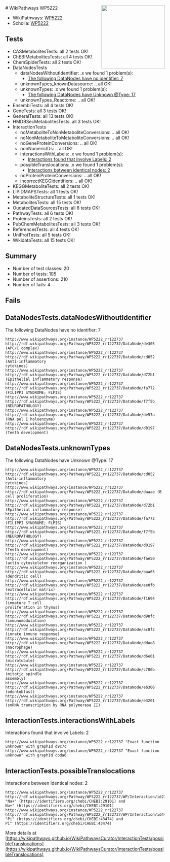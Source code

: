 <img style="float: right; width: 200px" src="https://upload.wikimedia.org/wikipedia/commons/thumb/8/83/Wplogo_with_text_500.png/640px-Wplogo_with_text_500.png" />
# WikiPathways WP5222

* WikiPathways: [WP5222](https://new.wikipathways.org/pathways/WP5222)
* Scholia: [WP5222](https://scholia.toolforge.org/wikipathways/WP5222)
## Tests
* CASMetabolitesTests: all 2 tests OK!
* ChEBIMetabolitesTests: all 4 tests OK!
* ChemSpiderTests: all 2 tests OK!
* DataNodesTests
    * dataNodesWithoutIdentifier: .x we found 1 problem(s):
        * [The following DataNodes have no identifier: 7](#d2d32fa6)
    * unknownTypes_knownDatasource: .. all OK!
    * unknownTypes: .x we found 1 problem(s):
        * [The following DataNodes have Unknown @Type: 17](#ef950838)
    * unknownTypes_Reactome: .. all OK!
* EnsemblTests: all 4 tests OK!
* GeneTests: all 3 tests OK!
* GeneralTests: all 13 tests OK!
* HMDBSecMetabolitesTests: all 3 tests OK!
* InteractionTests
    * noMetaboliteToNonMetaboliteConversions: .. all OK!
    * noNonMetaboliteToMetaboliteConversions: .. all OK!
    * noGeneProteinConversions: .. all OK!
    * nonNumericIDs: .. all OK!
    * interactionsWithLabels: .x we found 1 problem(s):
        * [Interactions found that involve Labels: 2](#630d2679)
    * possibleTranslocations: .x we found 1 problem(s):
        * [Interactions between identical nodes: 2](#1c118207)
    * noProteinProteinConversions: .. all OK!
    * incorrectKEGGIdentifiers: .. all OK!
* KEGGMetaboliteTests: all 2 tests OK!
* LIPIDMAPSTests: all 1 tests OK!
* MetaboliteStructureTests: all 1 tests OK!
* MetabolitesTests: all 15 tests OK!
* OudatedDataSourcesTests: all 8 tests OK!
* PathwayTests: all 6 tests OK!
* ProteinsTests: all 2 tests OK!
* PubChemMetabolitesTests: all 3 tests OK!
* ReferencesTests: all 4 tests OK!
* UniProtTests: all 5 tests OK!
* WikidataTests: all 15 tests OK!


## Summary

* Number of test classes: 20
* Number of tests: 105
* Number of assertions: 210
* Number of fails: 4

## Fails

<a name="d2d32fa6" />

## DataNodesTests.dataNodesWithoutIdentifier

The following DataNodes have no identifier: 7
```
http://www.wikipathways.org/instance/WP5222_rr122737 http://rdf.wikipathways.org/Pathway/WP5222_rr122737/DataNode/de305 (APC/C complex)
http://www.wikipathways.org/instance/WP5222_rr122737 http://rdf.wikipathways.org/Pathway/WP5222_rr122737/DataNode/cd052 (Anti-inflammatory
cytokines)
http://www.wikipathways.org/instance/WP5222_rr122737 http://rdf.wikipathways.org/Pathway/WP5222_rr122737/DataNode/d72b1 (Epithelial inflammatory response)
http://www.wikipathways.org/instance/WP5222_rr122737 http://rdf.wikipathways.org/Pathway/WP5222_rr122737/DataNode/fa772 (FILIPPI SYNDROME; FLPIS)
http://www.wikipathways.org/instance/WP5222_rr122737 http://rdf.wikipathways.org/Pathway/WP5222_rr122737/DataNode/f7f5b (NEUROPATHOLOGY)
http://www.wikipathways.org/instance/WP5222_rr122737 http://rdf.wikipathways.org/Pathway/WP5222_rr122737/DataNode/de57a (RNA pol I holoenzyme)
http://www.wikipathways.org/instance/WP5222_rr122737 http://rdf.wikipathways.org/Pathway/WP5222_rr122737/DataNode/d0197 (Teeth development)
```

<a name="ef950838" />

## DataNodesTests.unknownTypes

The following DataNodes have Unknown @Type: 17
```
http://www.wikipathways.org/instance/WP5222_rr122737 http://rdf.wikipathways.org/Pathway/WP5222_rr122737/DataNode/cd052 (Anti-inflammatory
cytokines)
http://www.wikipathways.org/instance/WP5222_rr122737 http://rdf.wikipathways.org/Pathway/WP5222_rr122737/DataNode/daaae (B cell proliferation)
http://www.wikipathways.org/instance/WP5222_rr122737 http://rdf.wikipathways.org/Pathway/WP5222_rr122737/DataNode/d72b1 (Epithelial inflammatory response)
http://www.wikipathways.org/instance/WP5222_rr122737 http://rdf.wikipathways.org/Pathway/WP5222_rr122737/DataNode/fa772 (FILIPPI SYNDROME; FLPIS)
http://www.wikipathways.org/instance/WP5222_rr122737 http://rdf.wikipathways.org/Pathway/WP5222_rr122737/DataNode/f7f5b (NEUROPATHOLOGY)
http://www.wikipathways.org/instance/WP5222_rr122737 http://rdf.wikipathways.org/Pathway/WP5222_rr122737/DataNode/d0197 (Teeth development)
http://www.wikipathways.org/instance/WP5222_rr122737 http://rdf.wikipathways.org/Pathway/WP5222_rr122737/DataNode/fae50 (actin cytoskeleton reorganization )
http://www.wikipathways.org/instance/WP5222_rr122737 http://rdf.wikipathways.org/Pathway/WP5222_rr122737/DataNode/baa65 (dendritic cell)
http://www.wikipathways.org/instance/WP5222_rr122737 http://rdf.wikipathways.org/Pathway/WP5222_rr122737/DataNode/ee0fb (extracellular matrix)
http://www.wikipathways.org/instance/WP5222_rr122737 http://rdf.wikipathways.org/Pathway/WP5222_rr122737/DataNode/f1694 (immature T cell
proliferation in thymus)
http://www.wikipathways.org/instance/WP5222_rr122737 http://rdf.wikipathways.org/Pathway/WP5222_rr122737/DataNode/d98fc (immunomodulation)
http://www.wikipathways.org/instance/WP5222_rr122737 http://rdf.wikipathways.org/Pathway/WP5222_rr122737/DataNode/ac8f2 (innate immune response)
http://www.wikipathways.org/instance/WP5222_rr122737 http://rdf.wikipathways.org/Pathway/WP5222_rr122737/DataNode/ddae8 (macrophage)
http://www.wikipathways.org/instance/WP5222_rr122737 http://rdf.wikipathways.org/Pathway/WP5222_rr122737/DataNode/d6e01 (microtubule)
http://www.wikipathways.org/instance/WP5222_rr122737 http://rdf.wikipathways.org/Pathway/WP5222_rr122737/DataNode/c706b (mitotic spindle
assembly)
http://www.wikipathways.org/instance/WP5222_rr122737 http://rdf.wikipathways.org/Pathway/WP5222_rr122737/DataNode/eb306 (odontoblast)
http://www.wikipathways.org/instance/WP5222_rr122737 http://rdf.wikipathways.org/Pathway/WP5222_rr122737/DataNode/e3201 (snRNA transcription by RNA polymerase II)
```

<a name="630d2679" />

## InteractionTests.interactionsWithLabels

Interactions found that involve Labels: 2
```
http://www.wikipathways.org/instance/WP5222_rr122737 "Exact function unknown" with graphId d9c7c
http://www.wikipathways.org/instance/WP5222_rr122737 "Exact function unknown" with graphId cbda6
```

<a name="1c118207" />

## InteractionTests.possibleTranslocations

Interactions between identical nodes: 2
```
http://www.wikipathways.org/instance/WP5222_rr122737 http://rdf.wikipathways.org/Pathway/WP5222_rr122737/WP/Interaction/id212e0ce6 "Na+" (https://identifiers.org/chebi/CHEBI:29101) and 
Na+" (https://identifiers.org/chebi/CHEBI:29101)
http://www.wikipathways.org/instance/WP5222_rr122737 http://rdf.wikipathways.org/Pathway/WP5222_rr122737/WP/Interaction/id44743419 "Pi" (https://identifiers.org/chebi/CHEBI:43474) and 
Pi" (https://identifiers.org/chebi/CHEBI:43474)
```

More details at [https://wikipathways.github.io/WikiPathwaysCurator/InteractionTests/possibleTranslocations](https://wikipathways.github.io/WikiPathwaysCurator/InteractionTests/possibleTranslocations)

